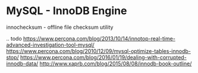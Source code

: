 # MySQL - InnoDB Engine
innochecksum - offline file checksum utility

.. todo
   <https://www.percona.com/blog/2013/10/14/innotop-real-time-advanced-investigation-tool-mysql/>
   <https://www.percona.com/blog/2010/12/09/mysql-optimize-tables-innodb-stop/>
   <https://www.percona.com/blog/2016/01/19/dealing-with-corrupted-innodb-data/>
   <http://www.xaprb.com/blog/2015/08/08/innodb-book-outline/>

